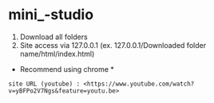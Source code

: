 # mini_-studio

1. Download all folders
2. Site access via 127.0.0.1 (ex. 127.0.0.1/Downloaded folder name/html/index.html)
*  Recommend using chrome *

```
site URL (youtube) : <https://www.youtube.com/watch?v=yBFPo2V7Ngs&feature=youtu.be>

```
